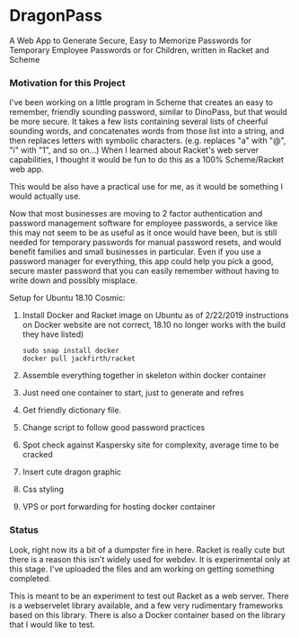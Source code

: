# DragonPass
A Web App to Generate Secure, Easy to Memorize Passwords for Temporary Employee Passwords or for Children, written in Racket and Scheme

### Motivation for this Project
I've been working on a little program in Scheme that creates an easy to remember, friendly sounding password, similar to DinoPass, but that would be more secure. It takes a few lists containing several lists of cheerful sounding words, and concatenates words from those list into a string, and then replaces letters with symbolic characters. (e.g. replaces "a" with "@", "i" with "1", and so on...) When I learned about Racket's web server capabilities, I thought it would be fun to do this as a 100% Scheme/Racket web app.

This would be also have a practical use for me, as it would be something I would actually use.

Now that most businesses are moving to 2 factor authentication and password management software for employee passwords, a service like this may not seem to be as useful as it once would have been, but is still needed for temporary passwords for manual password resets, and would benefit families and small businesses in particular. Even if you use a password manager for everything, this app could help you pick a good, secure master password that you can easily remember without having to write down and possibly misplace.

Setup for Ubuntu 18.10 Cosmic:

1. Install Docker and Racket image on Ubuntu
   as of 2/22/2019 instructions on Docker website are not correct, 18.10 no longer works with the build they have listed)

    ```
    sudo snap install docker
    docker pull jackfirth/racket
    ```

2.  Assemble everything together in skeleton within docker container 
3.  Just need one container to start, just to generate and refres
4.  Get friendly dictionary file.
5.  Change script to follow good password practices
6.  Spot check against Kaspersky site for complexity, average time to be cracked
8.  Insert cute dragon graphic
9.  Css styling
10. VPS or port forwarding for hosting docker container

### Status
Look, right now its a bit of a dumpster fire in here. Racket is really cute but there is a reason this isn't widely used for webdev. It is experimental only at this stage. I've uploaded the files and am working on getting something completed. 

This is meant to be an experiment to test out Racket as a web server. There is a webservelet library available, and a few very rudimentary frameworks based on this library. There is also a Docker container based on the library that I would like to test.
